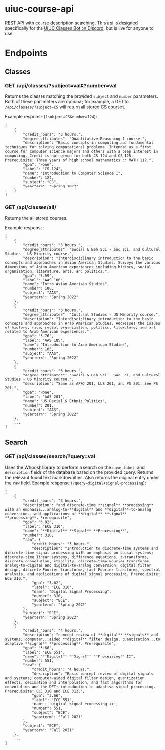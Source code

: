 # uiuc-course-api
REST API with course description searching. This api is designed specifically for the [UIUC Classes Bot on Discord](https://github.com/timot3/uiuc-classes-bot), but is live for anyone to use.

# Endpoints

## Classes


### GET /api/classes/?subject=val&?number=val

Returns the classes matching the provided `subject` and `number` parameters.
Both of these parameters are optional; for example, a GET to `/api/classes/?subject=CS` will return all stored CS courses.

Example response (`?subject=CS&number=124`):
```
[
    {
        "credit_hours": "3 hours.",
        "degree_attributes": "Quantitative Reasoning I course.",
        "description": "Basic concepts in computing and fundamental techniques for solving computational problems. Intended as a first course for computer science majors and others with a deep interest in computing. Credit is not given for both CS 124 and CS 125. Prerequisite: Three years of high school mathematics or MATH 112.",
        "gpa": "None",
        "label": "CS 124",
        "name": "Introduction to Computer Science I",
        "number": 124,
        "subject": "CS",
        "yearterm": "Spring 2022"
    }
]
```

### GET /api/classes/all/

Returns the all stored courses.

Example response:
```
[
    {
        "credit_hours": "3 hours.",
        "degree_attributes": "Social & Beh Sci - Soc Sci, and Cultural Studies - US Minority course.",
        "description": "Interdisciplinary introduction to the basic concepts and approaches in Asian American Studies. Surveys the various dimensions of Asian American experiences including history, social organization, literature, arts, and politics.",
        "gpa": "3.59",
        "label": "AAS 100",
        "name": "Intro Asian American Studies",
        "number": 100,
        "subject": "AAS",
        "yearterm": "Spring 2022"
    },
    {
        "credit_hours": "3 hours.",
        "degree_attributes": "Cultural Studies - US Minority course.",
        "description": "Interdisciplinary introduction to the basic concepts and approaches in Arab American Studies. Addresses the issues of history, race, social organization, politics, literature, and art related to Arab American experiences.",
        "gpa": "3.76",
        "label": "AAS 105",
        "name": "Introduction to Arab American Studies",
        "number": 105,
        "subject": "AAS",
        "yearterm": "Spring 2022"
    },
    {
        "credit_hours": "3 hours.",
        "degree_attributes": "Social & Beh Sci - Soc Sci, and Cultural Studies - US Minority course.",
        "description": "Same as AFRO 201, LLS 201, and PS 201. See PS 201.",
        "gpa": "None",
        "label": "AAS 201",
        "name": "US Racial & Ethnic Politics",
        "number": 201,
        "subject": "AAS",
        "yearterm": "Spring 2022"
    },
    ...
]
```


## Search

### GET /api/classes/search/?query=val

Uses the [Whoosh](https://whoosh.readthedocs.io/en/latest/) library to perform a search on the `name`, `label`, 
and `description` fields of the database based on the provided query. Returns the relevant found text markdownified.
Also returns the original entry under the `raw` field.
Example response (`?query=digital+signal+processing`):
```
[
    {
        "credit_hours": "3 hours.",
        "description": "and discrete-time **signal** **processing** with an emphasis...analog-to-**digital** and **digital**-to-analog conversion...and applications of **digital** **signal** **processing**. Prerequisite",
        "gpa": "3.02",
        "label": "ECE 310",
        "name": "**Digital** **Signal** **Processing**",
        "number": 310,
        "raw": {
            "credit_hours": "3 hours.",
            "description": "Introduction to discrete-time systems and discrete-time signal processing with an emphasis on causal systems; discrete-time linear systems, difference equations, z-transforms, discrete convolution, stability, discrete-time Fourier transforms, analog-to-digital and digital-to-analog conversion, digital filter design, discrete Fourier transforms, fast Fourier transforms, spectral analysis, and applications of digital signal processing. Prerequisite: ECE 210.",
            "gpa": "3.02",
            "label": "ECE 310",
            "name": "Digital Signal Processing",
            "number": 310,
            "subject": "ECE",
            "yearterm": "Spring 2022"
        },
        "subject": "ECE",
        "yearterm": "Spring 2022"
    },
    {
        "credit_hours": "4 hours.",
        "description": "concept review of **digital** **signals** and systems; computer...aided **digital** filter design, quantization...to adaptive **signal** **processing**. Prerequisite",
        "gpa": "3.66",
        "label": "ECE 551",
        "name": "**Digital** **Signal** **Processing** II",
        "number": 551,
        "raw": {
            "credit_hours": "4 hours.",
            "description": "Basic concept review of digital signals and systems; computer-aided digital filter design, quantization effects, decimation and interpolation, and fast algorithms for convolution and the DFT; introduction to adaptive signal processing. Prerequisite: ECE 310 and ECE 313.",
            "gpa": "3.66",
            "label": "ECE 551",
            "name": "Digital Signal Processing II",
            "number": 551,
            "subject": "ECE",
            "yearterm": "Fall 2021"
        },
        "subject": "ECE",
        "yearterm": "Fall 2021"
    },
    ...
]
```
